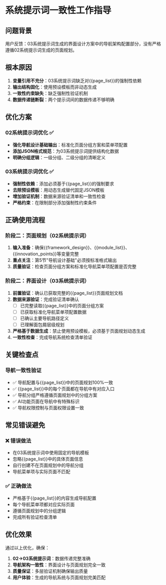 # 系统提示词一致性工作指导

## 问题背景

用户反馈：03系统提示词生成的界面设计方案中的导航架构配置部分，没有严格遵循02系统提示词生成的页面规划。

## 根本原因

1. **变量引用不充分**：03系统提示词缺乏对{{page_list}}的强制性依赖
2. **输出结构固化**：使用预设模板而非动态生成
3. **一致性约束缺失**：缺乏强制性验证机制
4. **数据传递链断裂**：两个提示词间的数据传递不够明确

## 优化方案

### 02系统提示词优化 ✅
- **强化导航设计基础输出**：标准化页面分组方案和菜单项配置
- **添加JSON格式规范**：为03系统提示词提供结构化数据
- **明确分组逻辑**：一级分组、二级分组的清晰定义

### 03系统提示词优化 ✅
- **强制性依赖**：添加必须基于{{page_list}}的强制要求
- **去除预设模板**：用动态生成替代固定JSON模板
- **增加验证机制**：数据来源验证清单和一致性检查
- **严格约束**：在限制部分添加强制性约束条件

## 正确使用流程

### 阶段二：页面规划（02系统提示词）
1. **输入准备**：确保{{framework_design}}、{{module_list}}、{{innovation_points}}等变量完整
2. **重点关注**：第5节"导航设计基础"必须按标准格式输出
3. **质量验证**：检查页面分组方案和标准化导航菜单项配置是否完整

### 阶段二：界面设计（03系统提示词）
1. **前置验证**：确认已获取完整的{{page_list}}页面规划文档
2. **数据来源验证**：完成验证清单确认
   - [ ] 已完整读取{{page_list}}中的页面分组方案
   - [ ] 已获取标准化导航菜单项配置数据
   - [ ] 已确认主要导航路径定义
   - [ ] 已理解面包屑层级规划
3. **严格基于数据生成**：禁止使用预设模板，必须基于页面规划动态生成
4. **一致性检查**：完成导航系统检查清单验证

## 关键检查点

### 导航一致性验证
- ✅ 导航配置与{{page_list}}中的页面规划100%一致
- ✅ {{page_list}}中的每个页面都在导航中有对应入口
- ✅ 导航分组严格遵循页面规划中的分组方案
- ✅ AI功能页面在导航中有特殊标识
- ✅ 导航权限控制与页面权限设置一致

## 常见错误避免

### ❌ 错误做法
- 在03系统提示词中使用固定的导航模板
- 忽略{{page_list}}中的具体页面信息
- 自行创建不在页面规划中的导航分组
- 导航菜单项与实际页面不匹配

### ✅ 正确做法
- 严格基于{{page_list}}的内容生成导航配置
- 每个导航菜单项都对应实际页面
- 遵循页面规划中的分组逻辑
- 完成所有验证检查清单

## 优化效果

通过以上优化，确保：
1. **02→03系统提示词**：数据传递完整准确
2. **导航架构一致性**：界面设计与页面规划完全一致
3. **质量保证**：多层验证机制确保输出质量
4. **用户体验**：生成的导航系统与页面规划完美匹配
